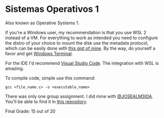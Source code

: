 # Sistemas Operativos 1

Also known as Operative Systems 1.

If you're a Windows user, my recommendation is that you use WSL 2 instead of a VM. For everything to work as intended you need to configure the distro of your choice to mount the disk use the metadata protocol, which can be easily done with [this gist of mine](https://gist.github.com/TheForgottened/0a704c20b0a62866308fa3d4039847a9). By the way, do yourself a favor and get [Windows Terminal](https://www.microsoft.com/en-us/p/windows-terminal/9n0dx20hk701?activetab=pivot:overviewtab).

For the IDE I'd recommend [Visual Studio Code](https://code.visualstudio.com/download). The integration with WSL is amazing.

To compile code, simple use this command:

`gcc <file_name.c> -o <executable_name>`

There was only one group assignment. I did mine with [@JOSEALM3IDA](https://github.com/JOSEALM3IDA). You'll be able to find it in [this repository](https://github.com/JOSEALM3IDA/Material-ISEC/tree/main/SO-2020/Trabalho).

Final Grade: 15 out of 20